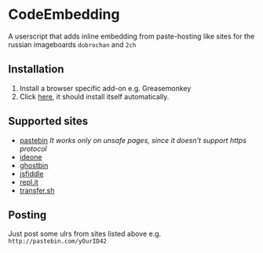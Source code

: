 # CodeEmbedding
A userscript that adds inline embedding from paste-hosting like sites for the
russian imageboards `dobrochan` and `2ch`
## Installation
1. Install a browser specific add-on e.g. Greasemonkey
2. Click [here](src/CodeEmbedding.user.js?raw=true), it should install itself automatically.

## Supported sites
* [pastebin](http://pastebin.com) _It works only on unsafe pages, since it doesn't
support https protocol_
* [ideone](https://ideone.com)
* [ghostbin](https://ghostbin.com)
* [jsfiddle](https://jsfiddle.net)
* [repl.it](https://repl.it)
* [transfer.sh](https://transfer.sh)

## Posting
Just post some ulrs from sites listed above e.g. `http://pastebin.com/yOurID42`
